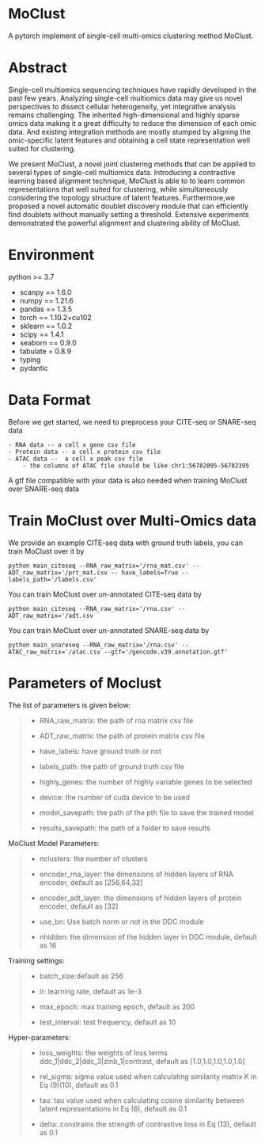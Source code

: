 # MoClust
A pytorch implement of single-cell multi-omics clustering method MoClust.


# Abstract
 Single-cell multiomics sequencing techniques have rapidly developed in the past few years. Analyzing single-cell multiomics data may give us novel perspectives to dissect cellular heterogeneity, yet integrative analysis remains challenging. The inherited high-dimensional and highly sparse omics data making it a great difficulty to reduce the dimension of each omic data. And existing integration methods are mostly stumped by aligning the omic-specific latent features and obtaining a cell state representation well suited for clustering.
 
We present MoClust, a novel joint clustering methods that can be applied to several types of single-cell multiomics data. Introducing a contrastive learning based alignment technique, MoClust is able to to learn common representations that well suited for clustering, while simultaneously considering the topology structure of latent features. Furthermore,we proposed a novel automatic doublet discovery module that can efficiently find doublets without manually setting a threshold. Extensive experiments demonstrated the powerful alignment and clustering ability of MoClust.

# Environment
python >= 3.7

- scanpy == 1.6.0
- numpy == 1.21.6
- pandas == 1.3.5
- torch == 1.10.2+cu102
- sklearn == 1.0.2
- scipy == 1.4.1
- seaborn == 0.9.0
- tabulate = 0.8.9
- typing
- pydantic

# Data Format
Before we get started, we need to preprocess your CITE-seq or SNARE-seq data 

    - RNA data -- a cell x gene csv file
    - Protein data -- a cell x protein csv file
    - ATAC data --  a cell x peak csv file
        - the columns of ATAC file should be like chr1:56782095-56782395
        
A gtf file compatible with your data is also needed when training MoClust over SNARE-seq data

# Train MoClust over Multi-Omics data
We provide an example CITE-seq data with ground truth labels, you can train MoClust over it by

    python main_citeseq --RNA_raw_matrix='/rna_mat.csv' --ADT_raw_matrix='/prt_mat.csv -- have_labels=True --labels_path='/labels.csv'

You can train MoClust over un-annotated CITE-seq data by

    python main_citeseq --RNA_raw_matrix='/rna.csv' --ADT_raw_matrix='/adt.csv
    
You can train MoClust over un-annotated SNARE-seq data by

    python main_snareseq --RNA_raw_matrix='/rna.csv' --ATAC_raw_matrix='/atac.csv --gtf='/gencode.v39.annotation.gtf'
    
# Parameters of Moclust
The list of parameters is given below:

>- RNA_raw_matrix: the path of rna matrix csv file
>
>- ADT_raw_matrix: the path of protein matrix csv file
>
>- have_labels: have ground truth or not
>
>- labels_path: the path of ground truth csv file
>
>- highly_genes: the number of highly variable genes to be selected
>
>- device: the number of cuda device to be used
>
>- model_savepath: the path of the pth file to save the trained model
>
>- results_savepath: the path of a folder to save results


MoClust Model Parameters:

>- nclusters: the number of clusters
>
>- encoder_rna_layer: the dimensions of hidden layers of RNA encoder, default as [256,64,32]
>
>- encoder_adt_layer: the dimensions of hidden layers of protein encoder, default as [32]
>
>- use_bn: Use batch norm or not in the DDC module
>
>- nhidden: the dimension of the hidden layer in DDC module, default as 16

Training settings:

>- batch_size:default as 256
>
>- lr: learning rate, default as 1e-3
>
>- max_epoch: max training epoch, default as 200
>
>- test_interval: test frequency, default as 10

Hyper-parameters:

>- loss_weights: the weights of loss terms ddc_1|ddc_2|ddc_3|zinb_1|contrast, default as [1.0,1.0,1.0,1.0,1.0]
>
>- rel_sigma: sigma value used when calculating similarity matrix K in Eq (9)(10), default as 0.1
>
> - tau: tau value used when calculating cosine similarity between latent representations in Eq (6), default as 0.1
> 
> - delta: constrains the strength of contrastive loss in Eq (13), default as 0.1


